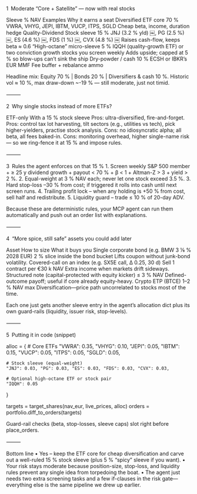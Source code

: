 1 Moderate “Core + Satellite” — now with real stocks

Sleeve	% NAV	Examples	Why it earns a seat
Diversified ETF core	70 %	VWRA, VHYG, JEPI, IBTM, VUCP, ITPS, SGLD	Cheap beta, income, duration hedge
Quality-Dividend Stock sleeve	15 %	JNJ (3.2 % yld)  ￼, PG (2.5 %)  ￼, ES (4.6 %)  ￼, FDS (1 %)  ￼, CVX (4.8 %)  ￼	Raises cash-flow, keeps beta ≈ 0.6
“High-octane” micro-sleeve	5 %	IQQH (quality-growth ETF) or two conviction growth stocks you screen weekly	Adds upside; capped at 5 % so blow-ups can’t sink the ship
Dry-powder / cash	10 %	ECSH or IBKR’s EUR MMF	Fee buffer + rebalance ammo

Headline mix: Equity 70 % | Bonds 20 % | Diversifiers & cash 10 %.
Historic vol ≈ 10 %, max draw-down ~-19 % — still moderate, just not timid.

⸻

2 Why single stocks instead of more ETFs?

ETF-only	With a 15 % stock sleeve
Pros: ultra-diversified, fire-and-forget.	Pros: control tax lot harvesting, tilt sectors (e.g., utilities vs tech), pick higher-yielders, practise stock analysis.
Cons: no idiosyncratic alpha; all beta, all fees baked-in.	Cons: monitoring overhead, higher single-name risk — so we ring-fence it at 15 % and impose rules.


⸻

3 Rules the agent enforces on that 15 %
	1.	Screen weekly
S&P 500 member + ≥ 25 y dividend growth + payout < 70 % + β < 1 + Altman-Z > 3 + yield > 2 %.
	2.	Equal-weight at 3 % NAV each; never let one stock exceed 3.5 %.
	3.	Hard stop-loss –30 % from cost; if triggered it rolls into cash until next screen runs.
	4.	Trailing profit lock – when any holding is +50 % from cost, sell half and redistribute.
	5.	Liquidity guard – trade ≤ 10 % of 20-day ADV.

Because these are deterministic rules, your MCP agent can run them automatically and push out an order list with explanations.

⸻

4 “More spice, still safe” assets you could add later

Asset	How to size	What it buys you
Single corporate bond (e.g. BMW 3 ⅛ % 2028 EUR)	2 % slice inside the bond bucket	Lifts coupon without junk-bond volatility.
Covered-call on an index (e.g. SX5E call, Δ 0.25, 30 d)	Sell 1 contract per €30 k NAV	Extra income when markets drift sideways.
Structured note (capital-protected with equity kicker)	≤ 3 % NAV	Defined-outcome payoff; useful if core already equity-heavy.
Crypto ETP (BTCE)	1–2 % NAV max	Diversification—price path uncorrelated to stocks most of the time.

Each one just gets another sleeve entry in the agent’s allocation dict plus its own guard-rails (liquidity, issuer risk, stop-levels).

⸻

5 Putting it in code (snippet)

alloc = {
    # Core ETFs
    "VWRA": 0.35, "VHYG": 0.10, "JEPI": 0.05,
    "IBTM": 0.15, "VUCP": 0.05,
    "ITPS": 0.05, "SGLD": 0.05,

    # Stock sleeve (equal-weight)
    "JNJ": 0.03, "PG": 0.03, "ES": 0.03, "FDS": 0.03, "CVX": 0.03,

    # Optional high-octane ETF or stock pair
    "IQQH": 0.05
}

targets = target_shares(nav_eur, live_prices, alloc)
orders  = portfolio.diff_to_orders(targets)

Guard-rail checks (beta, stop-losses, sleeve caps) slot right before place_orders.

⸻

Bottom line
	•	Yes – keep the ETF core for cheap diversification and carve out a well-ruled 15 % stock sleeve (plus 5 % “spicy” sleeve if you want).
	•	Your risk stays moderate because position-size, stop-loss, and liquidity rules prevent any single idea from torpedoing the boat.
	•	The agent just needs two extra screening tasks and a few if-clauses in the risk gate—everything else is the same pipeline we drew up earlier.
